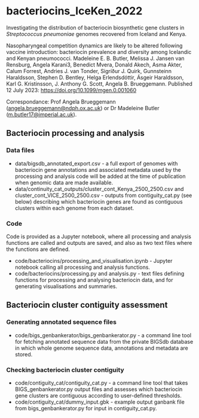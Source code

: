 # bacteriocins_IceKen_2022

Investigating the distribution of bacteriocin biosynthetic gene clusters in *Streptococcus pneumoniae* genomes recovered from Iceland and Kenya. 

Nasopharyngeal competition dynamics are likely to be altered following vaccine introduction: bacteriocin prevalence and diversity among Icelandic and Kenyan pneumococci. Madeleine E. B. Butler​, Melissa J. Jansen van Rensburg​, Angela Karani3, Benedict Mvera​, Donald Akech, Asma Akter​, Calum Forrest​, Andries J. van Tonder, Sigríður J. Quirk, Gunnsteinn Haraldsson, Stephen D. Bentley​, Helga Erlendsdóttir​, Ásgeir Haraldsson​, Karl G. Kristinsson, J. Anthony G. Scott​, Angela B. Brueggemann. Published 12 July 2023: https://doi.org/10.1099/mgen.0.001060

Correspondance: Prof Angela Brueggemann (angela.brueggemann@ndph.ox.ac.uk) or Dr Madeleine Butler (m.butler17@imperial.ac.uk). 

## Bacteriocin processing and analysis 

### Data files
* data/bigsdb_annotated_export.csv - a full export of genomes with bacteriocin gene annotations and associated metadata used by the processing and analysis code will be added at the time of publication when genomic data are made available. 
* data/continuity_cat_outputs/cluster_cont_Kenya_2500_2500.csv and cluster_cont_VICE_2500_2500.csv - outputs from contiguity_cat.py (see below) describing which bacteriocin genes are found as contiguous clusters within each genome from each dataset. 

### Code 
Code is provided as a Jupyter notebook, where all processing and analysis functions are called and outputs are saved, and also as two text files where the functions are defined. 

* code/bacteriocins/processing_and_visualisation.ipynb - Jupyter notebook calling all processing and analysis functions. 
* code/bacteriocins/processing.py and analysis.py - text files defining functions for processing and analysing bacteriocin data, and for generating visualisations and summaries. 

## Bacteriocin cluster contiguity assessment 

### Generating annotated sequence files 
* code/bigs_genbankerator/bigs_genbankerator.py - a command line tool for fetching annotated sequence data from the private BIGSdb database in which whole genome sequence data, annotations and metadata are stored. 

### Checking bacteriocin cluster contiguity 
* code/contiguity_cat/contiguity_cat.py - a command line tool that takes BIGS_genbankerator.py output files and assesses which bacteriocin gene clusters are contiguous according to user-defined thresholds. 
* code/contiguity_cat/dummy_input.gbk - example output ganbank file from bigs_genbankerator.py for input in contiguity_cat.py. 
